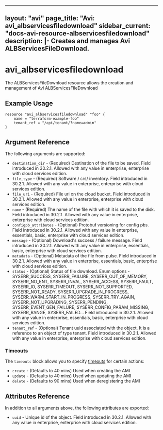 <!--
    Copyright 2021 VMware, Inc.
    SPDX-License-Identifier: Mozilla Public License 2.0
-->
---
layout: "avi"
page_title: "Avi: avi_albservicesfiledownload"
sidebar_current: "docs-avi-resource-albservicesfiledownload"
description: |-
  Creates and manages Avi ALBServicesFileDownload.
---

# avi_albservicesfiledownload

The ALBServicesFileDownload resource allows the creation and management of Avi ALBServicesFileDownload

## Example Usage

```hcl
resource "avi_albservicesfiledownload" "foo" {
    name = "terraform-example-foo"
    tenant_ref = "/api/tenant/?name=admin"
}
```

## Argument Reference

The following arguments are supported:

* `destination_dir` - (Required) Destination of the file to be saved. Field introduced in 30.2.1. Allowed with any value in enterprise, enterprise with cloud services edition.
* `file_type` - (Required) Software / crs/ inventory. Field introduced in 30.2.1. Allowed with any value in enterprise, enterprise with cloud services edition.
* `file_uri` - (Required) File uri on the cloud bucket. Field introduced in 30.2.1. Allowed with any value in enterprise, enterprise with cloud services edition.
* `name` - (Required) The name of the file with which it is saved to the disk. Field introduced in 30.2.1. Allowed with any value in enterprise, enterprise with cloud services edition.
* `configpb_attributes` - (Optional) Protobuf versioning for config pbs. Field introduced in 30.2.1. Allowed with any value in enterprise, essentials, basic, enterprise with cloud services edition.
* `message` - (Optional) Download's success / failure message. Field introduced in 30.2.1. Allowed with any value in enterprise, essentials, basic, enterprise with cloud services edition.
* `metadata` - (Optional) Metadata of the file from pulse. Field introduced in 30.2.1. Allowed with any value in enterprise, essentials, basic, enterprise with cloud services edition.
* `status` - (Optional) Status of file download. Enum options - SYSERR_SUCCESS, SYSERR_FAILURE, SYSERR_OUT_OF_MEMORY, SYSERR_NO_ENT, SYSERR_INVAL, SYSERR_ACCESS, SYSERR_FAULT, SYSERR_IO, SYSERR_TIMEOUT, SYSERR_NOT_SUPPORTED, SYSERR_NOT_READY, SYSERR_UPGRADE_IN_PROGRESS, SYSERR_WARM_START_IN_PROGRESS, SYSERR_TRY_AGAIN, SYSERR_NOT_UPGRADING, SYSERR_PENDING, SYSERR_EVENT_GEN_FAILURE, SYSERR_CONFIG_PARAM_MISSING, SYSERR_RANGE, SYSERR_FAILED... Field introduced in 30.2.1. Allowed with any value in enterprise, essentials, basic, enterprise with cloud services edition.
* `tenant_ref` - (Optional) Tenant uuid associated with the object. It is a reference to an object of type tenant. Field introduced in 30.2.1. Allowed with any value in enterprise, enterprise with cloud services edition.


### Timeouts

The `timeouts` block allows you to specify [timeouts](https://www.terraform.io/docs/configuration/resources.html#timeouts) for certain actions:

* `create` - (Defaults to 40 mins) Used when creating the AMI
* `update` - (Defaults to 40 mins) Used when updating the AMI
* `delete` - (Defaults to 90 mins) Used when deregistering the AMI

## Attributes Reference

In addition to all arguments above, the following attributes are exported:

* `uuid` -  Unique id of the object. Field introduced in 30.2.1. Allowed with any value in enterprise, enterprise with cloud services edition.

